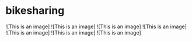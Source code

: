 # bikesharing

![This is an image]
![This is an image]
![This is an image]
![This is an image]
![This is an image]
![This is an image]
![This is an image]
